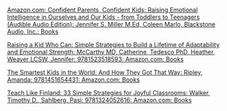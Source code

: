 [Amazon.com: Confident Parents, Confident Kids: Raising Emotional Intelligence in Ourselves and Our Kids - from Toddlers to Teenagers (Audible Audio Edition): Jennifer S. Miller M.Ed, Coleen Marlo, Blackstone Audio, Inc.: Books](https://www.amazon.com/Confident-Parents-Kids-Emotional-Intelligence/dp/B07S8Y1NQH/ref=sr_1_1?crid=OPTQIVHIHUBN&dib=eyJ2IjoiMSJ9.a5oahcHvBnwPQ3rZF4y2g1l0cjDzOlSecMvMM21iRsNwLUCijue--gx_xrQzT3pL-YTSfwju4HJXgW_2vYoQzMEjLK18n38SpfTT6heVFDhfC21S9ea6rbTpJBUQ1aUID3ISGFfSK6ChNJKZ0iP5tVVPQcb7XiEcuyxGFamOEjOX7MR28l9vSf0omPxORLTngbn--H6Lmpzyd1GaKBhoujzsopRjuzM3BVT-szH5X20.ly-cxRHUCg1WqKP9TaSEYPcCOpOP999VLt0JnCjDrxo&dib_tag=se&keywords=confident+parents+confident+kids&qid=1750375680&sprefix=confident+parents+%2Caps%2C430&sr=8-1)

[Raising a Kid Who Can: Simple Strategies to Build a Lifetime of Adaptability and Emotional Strength: McCarthy MD, Catherine, Tedesco PhD, Heather, Weaver LCSW, Jennifer: 9781523518593: Amazon.com: Books](https://www.amazon.com/Raising-Kid-Who-Can-Adaptability/dp/1523518596/ref=sr_1_1?crid=33KZ99T3EDDFH&dib=eyJ2IjoiMSJ9.0_wOicQVx1u3OBj3L5iRBQbFC7SeCQyIXZpFrajRVQryaOEJisVczSAXsXbstHjKCpX9gimfsNNTUbdOusPosZ8sHxpoK_tAQZNDK39wbY-vnm3yMi1jta3ivFp1xH2rSYdTNsfqez_wKdfKB4-N2Off27QpK6A4iQMHaeOyQqu_pPcIIaN3hjpuG9ay93CoJFiHglOATUf-jLkORgglq30CeKtdNTzYVyJFBS0fyFE.LUjlJzQeA9ub8WGSpsIRavfK8CrljY-98dIQx1B-LI4&dib_tag=se&keywords=raising+a+kid+who+can&qid=1750375811&sprefix=raising+a+kid+who+ca%2Caps%2C550&sr=8-1)

[The Smartest Kids in the World: And How They Got That Way: Ripley, Amanda: 9781451654431: Amazon.com: Books](https://www.amazon.com/Smartest-Kids-World-They-That/dp/145165443X/ref=sr_1_1?crid=17W7EI20IDS5K&dib=eyJ2IjoiMSJ9.qbFlvGoaB_XB5jp5Vj-qBZkFlk8VnQlsjb2KEu26ZcSn4kONFWfiZ0q4JerB2zs941lMwEvDPHQQTGBWNr_0RcW93aADYwfYHW7AoQCMd1-mcq3ZXkXboyMHhAw8VmPDKLQIHHkd-RTqajGtK-EYy7_sUMOF6hg2LHnaleUceNxHtlWydMS_t-Wd5BaNy2QawEEEsDCA7DmOVHs9D8Z6R3_atHWIKl3tTsr9MKHRtJg.mJUkoykzkmvbR3_Uh4c1L8dZNICX3PqaAE5S-_Irreg&dib_tag=se&keywords=smartest+kids&qid=1750376173&s=books&sprefix=smartest+ki%2Cstripbooks%2C471&sr=1-1)

[Teach Like Finland: 33 Simple Strategies for Joyful Classrooms: Walker, Timothy D., Sahlberg, Pasi: 9781324052616: Amazon.com: Books](https://www.amazon.com/Teach-Like-Finland-Strategies-Classrooms/dp/1324052619/ref=pd_sbs_d_sccl_1_6/134-3959372-8002529?pd_rd_w=5lECb&content-id=amzn1.sym.95a2f7a9-53b4-4ea0-a9f5-3535e9450ac8&pf_rd_p=95a2f7a9-53b4-4ea0-a9f5-3535e9450ac8&pf_rd_r=X40EB3HMT2P06PCA5FZZ&pd_rd_wg=gpJHB&pd_rd_r=f4f36135-6c46-42a1-9e17-64edc4c76c7e&pd_rd_i=1324052619&psc=1)


